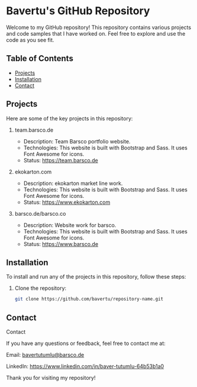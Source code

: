 # Bavertu's GitHub Repository

Welcome to my GitHub repository! This repository contains various projects and code samples that I have worked on. Feel free to explore and use the code as you see fit.

## Table of Contents

- [Projects](#projects)
- [Installation](#installation)
- [Contact](#contact)

## Projects

Here are some of the key projects in this repository:

1. team.barsco.de
   - Description: Team Barsco portfolio website.
   - Technologies: This website is built with Bootstrap and Sass. It uses Font Awesome for icons.
   - Status: https://team.barsco.de

2. ekokarton.com
   - Description: ekokarton market line work.
   - Technologies: This website is built with Bootstrap and Sass. It uses Font Awesome for icons.
   - Status: https://www.ekokarton.com

3. barsco.de/barsco.co
   - Description: Website work for barsco.
   - Technologies: This website is built with Bootstrap and Sass. It uses Font Awesome for icons.
   - Status: https://www.barsco.de

## Installation

To install and run any of the projects in this repository, follow these steps:

1. Clone the repository:
   ```sh
   git clone https://github.com/bavertu/repository-name.git

## Contact
Contact

If you have any questions or feedback, feel free to contact me at:

Email: bavertutumlu@barsco.de

LinkedIn: https://www.linkedin.com/in/baver-tutumlu-64b53b1a0


Thank you for visiting my repository!
